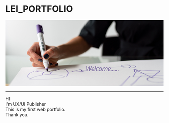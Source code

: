 # LEI_PORTFOLIO


![상대경로이미지](img/member/pic9.jpg)

---

HI <br>
I'm UX/UI Publisher <br>
This is my first web portfolio.<br>
Thank you.




